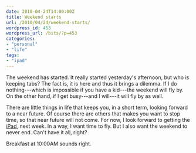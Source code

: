 ```yaml
---
date: 2010-04-24T14:00:00Z
title: Weekend starts
url: /2010/04/24/weekend-starts/
wordpress_id: 453
wordpress_url: /bits/?p=453
categories:
- "personal"
- "life"
tags:
- "ipad"
---
```


The weekend has started. It really started yesterday's afternoon, but who is keeping tabs? The fact is, it is here and thus it brings a dilemma. If I do nothing---which is impossible if you have a kid---the weekend will fly by. On the other hand, if I get busy---and I will---it will fly by as well.

There are little things in life that keeps you, in a short term, looking forward to a near future. Of course there are others that makes you want to stop time, so that near future will not come. For now, I look forward to getting the <a href="http://www.apple.com/ipad/" title="iPad">iPad</a>, next week. In a way, I want time to fly. But I also want the weekend to never end. Can't have it all, right?

Breakfast at 10:00AM sounds right.
